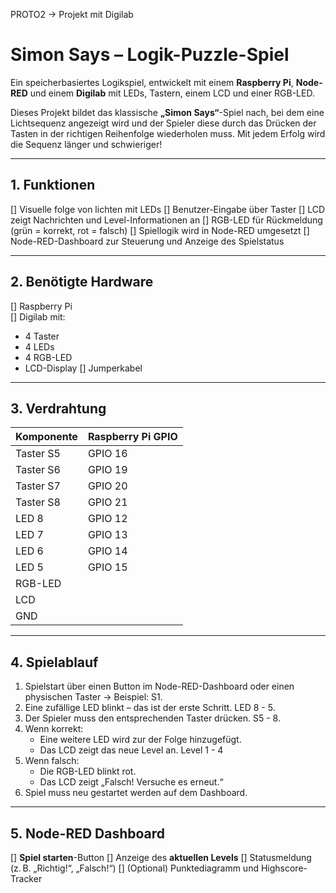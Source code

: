 PROTO2 → Projekt mit Digilab

# Simon Says – Logik-Puzzle-Spiel

Ein speicherbasiertes Logikspiel, entwickelt mit einem **Raspberry Pi**, **Node-RED** und einem **Digilab** mit LEDs, Tastern, einem LCD und einer RGB-LED.

Dieses Projekt bildet das klassische **„Simon Says“**-Spiel nach, bei dem eine Lichtsequenz angezeigt wird und der Spieler diese durch das Drücken der Tasten in der richtigen Reihenfolge wiederholen muss. Mit jedem Erfolg wird die Sequenz länger und schwieriger!

---

## 1. Funktionen

[] Visuelle folge von lichten mit LEDs
[] Benutzer-Eingabe über Taster
[] LCD zeigt Nachrichten und Level-Informationen an
[] RGB-LED für Rückmeldung (grün = korrekt, rot = falsch)
[] Spiellogik wird in Node-RED umgesetzt
[] Node-RED-Dashboard zur Steuerung und Anzeige des Spielstatus

---

## 2. Benötigte Hardware

[] Raspberry Pi  
[] Digilab mit:
  - 4 Taster
  - 4 LEDs
  - 4 RGB-LED
  - LCD-Display
[] Jumperkabel

---

## 3. Verdrahtung

| Komponente | Raspberry Pi GPIO             |
|------------|-------------------------------|
| Taster S5  | GPIO 16                       |
| Taster S6  | GPIO 19                       |
| Taster S7  | GPIO 20                       |
| Taster S8  | GPIO 21                       |
| LED 8      | GPIO 12                       |
| LED 7      | GPIO 13                       |
| LED 6      | GPIO 14                       |
| LED 5      | GPIO 15                       |
| RGB-LED    |
| LCD        |
| GND        | 

---

## 4. Spielablauf

1. Spielstart über einen Button im Node-RED-Dashboard oder einen physischen Taster -> Beispiel: S1.
2. Eine zufällige LED blinkt – das ist der erste Schritt. LED 8 - 5.
3. Der Spieler muss den entsprechenden Taster drücken. S5 - 8.
4. Wenn korrekt:
   - Eine weitere LED wird zur der Folge hinzugefügt.
   - Das LCD zeigt das neue Level an. Level 1 - 4
5. Wenn falsch:
   - Die RGB-LED blinkt rot.
   - Das LCD zeigt „Falsch! Versuche es erneut.“
6. Spiel muss neu gestartet werden auf dem Dashboard.

---

## 5. Node-RED Dashboard

[] **Spiel starten**-Button
[] Anzeige des **aktuellen Levels**
[] Statusmeldung (z. B. „Richtig!“, „Falsch!“)
[] (Optional) Punktediagramm und Highscore-Tracker

